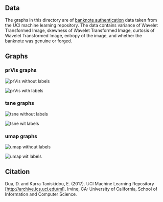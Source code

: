 ## Data
The graphs in this directory are of [banknote authentication](https://archive.ics.uci.edu/ml/datasets/banknote+authentication) data taken from the UCI machine learning repository. The data contains variance of Wavelet Transformed Image, skewness of Wavelet Transformed Image, curtosis of Wavelet Transformed Image, entropy of the image, and whether the banknote was genuine or forged.

## Graphs

### prVis graphs
![prVis without labels](https://github.com/matloff/prVis/master/gallery/banknote_authentication/prVis_banknote_authentication.png  "prVis without labels")

![prVis with labels](https://github.com/matloff/prVis/master/gallery/banknote_authentication/prVis_labels_banknote_authentication.png  "prVis with labels")

### tsne graphs
![tsne without labels](https://github.com/matloff/prVis/master/gallery/banknote_authentication/tsne_banknote_authentication.png "tsne without labels")

![tsne wit labels](https://github.com/matloff/prVis/master/gallery/banknote_authentication/tsne_labels_banknote_authentication.png "tsne with labels")

### umap graphs
![umap without labels](https://github.com/matloff/prVis/master/gallery/banknote_authentication/umap_banknote_authentication.png "umap without labels")

![umap wit labels](https://github.com/matloff/prVis/master/gallery/banknote_authentication/umap_labels_banknote_authentication.png "umap with labels")

## Citation
Dua, D. and Karra Taniskidou, E. (2017). UCI Machine Learning Repository [http://archive.ics.uci.edu/ml]. Irvine, CA: University of California, School of Information and Computer Science.

